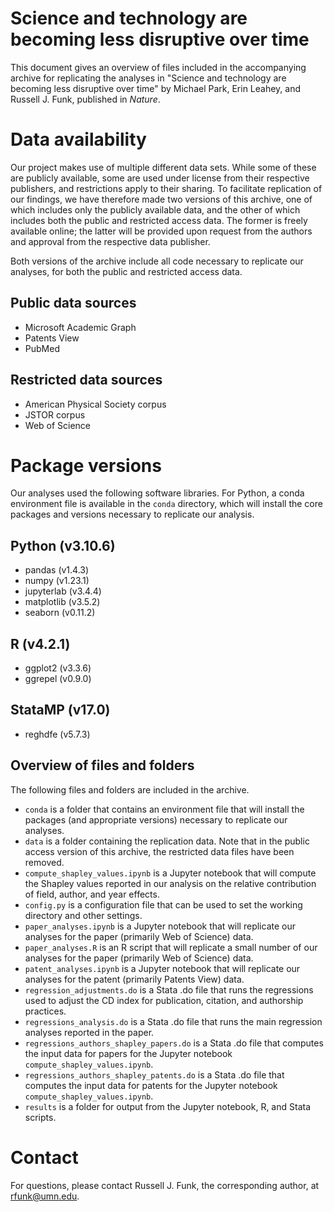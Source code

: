 # Science and technology are becoming less disruptive over time

This document gives an overview of files included in the accompanying archive for replicating the analyses in "Science and technology are becoming less disruptive over time" by Michael Park, Erin Leahey, and Russell J. Funk, published in _Nature_.

# Data availability
Our project makes use of multiple different data sets. While some of these are publicly available, some are used under license from their respective publishers, and restrictions apply to their sharing. To facilitate replication of our findings, we have therefore made two versions of this archive, one of which includes only the publicly available data, and the other of which includes both the public and restricted access data. The former is freely available online; the latter will be provided upon request from the authors and approval from the respective data publisher. 

Both versions of the archive include all code necessary to replicate our analyses, for both the public and restricted access data.

## Public data sources
* Microsoft Academic Graph
* Patents View
* PubMed

## Restricted data sources
* American Physical Society corpus
* JSTOR corpus
* Web of Science

# Package versions

Our analyses used the following software libraries. For Python, a conda environment file is available in the `conda` directory, which will install the core packages and versions necessary to replicate our analysis. 

## Python (v3.10.6)
* pandas (v1.4.3)
* numpy (v1.23.1)
* jupyterlab (v3.4.4)
* matplotlib (v3.5.2)
* seaborn (v0.11.2)

## R (v4.2.1)
* ggplot2 (v3.3.6)
* ggrepel (v0.9.0)

## StataMP (v17.0)
* reghdfe (v5.7.3)

## Overview of files and folders

The following files and folders are included in the archive.

* `conda` is a folder that contains an environment file that will install the packages (and appropriate versions) necessary to replicate our analyses.
* `data` is a folder containing the replication data. Note that in the public access version of this archive, the restricted data files have been removed.
* `compute_shapley_values.ipynb` is a Jupyter notebook that will compute the Shapley values reported in our analysis on the relative contribution of field, author, and year effects. 
* `config.py` is a configuration file that can be used to set the working directory and other settings.
* `paper_analyses.ipynb` is a Jupyter notebook that will replicate our analyses for the paper (primarily Web of Science) data.
* `paper_analyses.R` is an R script that will replicate a small number of our analyses for the paper (primarily Web of Science) data.
* `patent_analyses.ipynb` is a Jupyter notebook that will replicate our analyses for the patent (primarily Patents View) data.
* `regression_adjustments.do` is a Stata .do file that runs the regressions used to adjust the CD index for publication, citation, and authorship practices.
* `regressions_analysis.do` is a Stata .do file that runs the main regression analyses reported in the paper.
* `regressions_authors_shapley_papers.do` is a Stata .do file that computes the input data for papers for the Jupyter notebook `compute_shapley_values.ipynb`.
* `regressions_authors_shapley_patents.do` is a Stata .do file that computes the input data for patents for the Jupyter notebook `compute_shapley_values.ipynb`.
* `results` is a folder for output from the Jupyter notebook, R, and Stata scripts.

# Contact

For questions, please contact Russell J. Funk, the corresponding author, at <rfunk@umn.edu>.